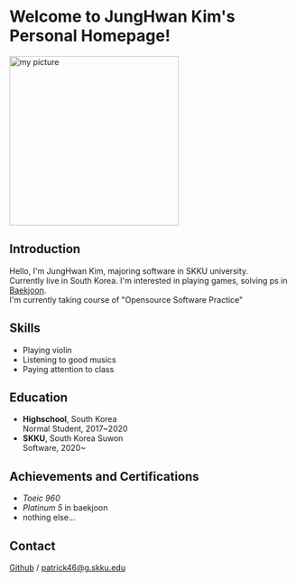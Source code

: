 # __Welcome to JungHwan Kim's Personal Homepage!__

<img src = "./figure/picture" width="300px" height="300px" title="my picture"/>


## Introduction
Hello, I'm JungHwan Kim, majoring software in SKKU university. <br>
Currently live in South Korea. I'm interested in playing games, solving ps in [Baekjoon]. <br>
I'm currently taking course of "Opensource Software Practice" 

## Skills
* Playing violin
* Listening to good musics 
* Paying attention to class

## Education
- __Highschool__, South Korea <br> Normal Student, 2017~2020
- __SKKU__, South Korea Suwon <br> Software, 2020~ 

## Achievements and Certifications
+ _Toeic 960_
+ _Platinum 5_ in baekjoon
+ nothing else...

## Contact
[Github] / <patrick46@g.skku.edu> 

[GitHub]: https://github.com/Urvanage
[Baekjoon]: https://www.acmicpc.net/
